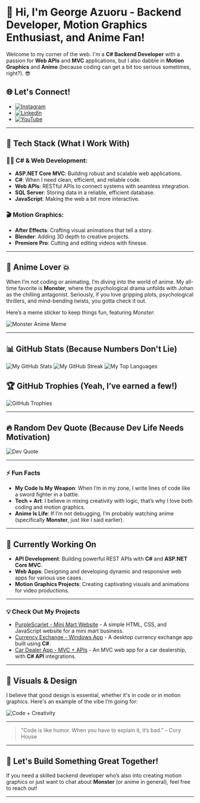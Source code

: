 # 👋 Hi, I'm George Azuoru - Backend Developer, Motion Graphics Enthusiast, and Anime Fan!

Welcome to my corner of the web. I'm a **C# Backend Developer** with a passion for **Web APIs** and **MVC** applications, but I also dabble in **Motion Graphics** and **Anime** (because coding can get a bit too serious sometimes, right?). 😎

## 🌐 Let's Connect!
- [![Instagram](https://img.shields.io/badge/Instagram-%23E4405F.svg?logo=Instagram&logoColor=white)](https://www.instagram.com/playz_a.e/)
- [![LinkedIn](https://img.shields.io/badge/LinkedIn-%230077B5.svg?logo=linkedin&logoColor=white)](https://linkedin.com/in/icpplayz/)
- [![YouTube](https://img.shields.io/badge/YouTube-%23FF0000.svg?logo=YouTube&logoColor=white)](https://www.youtube.com/@IcpPlayz)

---

## 🚀 Tech Stack (What I Work With)

### 🧑‍💻 **C# & Web Development**:
- **ASP.NET Core MVC**: Building robust and scalable web applications.
- **C#**: When I need clean, efficient, and reliable code.
- **Web APIs**: RESTful APIs to connect systems with seamless integration.
- **SQL Server**: Storing data in a reliable, efficient database.
- **JavaScript**: Making the web a bit more interactive.

### 🎬 **Motion Graphics**:
- **After Effects**: Crafting visual animations that tell a story.
- **Blender**: Adding 3D depth to creative projects.
- **Premiere Pro**: Cutting and editing videos with finesse.

---

## 🎥 Anime Lover 💥
When I’m not coding or animating, I’m diving into the world of anime. My all-time favorite is **Monster**, where the psychological drama unfolds with Johan as the chilling antagonist. Seriously, if you love gripping plots, psychological thrillers, and mind-bending twists, you gotta check it out.

Here’s a meme sticker to keep things fun, featuring *Monster*:

![Monster Anime Meme](https://media1.tenor.com/m/P-pq7eBvmd4AAAAd/johan-liebert-monster.gif)

---

## 📊 GitHub Stats (Because Numbers Don't Lie)

![My GitHub Stats](https://github-readme-stats.vercel.app/api?username=PlayzAe&theme=radical&hide_border=false&include_all_commits=true&count_private=true)
![My GitHub Streak](https://github-readme-streak-stats.herokuapp.com/?user=PlayzAe&theme=radical&hide_border=false)
![My Top Languages](https://github-readme-stats.vercel.app/api/top-langs/?username=PlayzAe&theme=radical&hide_border=false&layout=compact)

## 🏆 GitHub Trophies (Yeah, I’ve earned a few!)

![GitHub Trophies](https://github-trophies.vercel.app/?username=PlayzAe&theme=dracula&no-frame=true&no-bg=false&margin-w=4)

---

## 🔥 Random Dev Quote (Because Dev Life Needs Motivation)

![Dev Quote](https://quotes-github-readme.vercel.app/api?type=horizontal&theme=radical)

---

### ⚡ Fun Facts

- **My Code Is My Weapon**: When I’m in my zone, I write lines of code like a sword fighter in a battle.
- **Tech + Art**: I believe in mixing creativity with logic, that’s why I love both coding and motion graphics.
- **Anime Is Life**: If I’m not debugging, I’m probably watching anime (specifically **Monster**, just like I said earlier).

---

## 📅 Currently Working On

- **API Development**: Building powerful REST APIs with **C#** and **ASP.NET Core MVC**.
- **Web Apps**: Designing and developing dynamic and responsive web apps for various use cases.
- **Motion Graphics Projects**: Creating captivating visuals and animations for video productions.

---

### 💡 Check Out My Projects

- [PurpleScarlet - Mini Mart Website](https://playzae.github.io/Purplescarlet/) - A simple HTML, CSS, and JavaScript website for a mini mart business.
- [Currency Exchange - Windows App](https://github.com/PlayzAe/Currency-Exchange) - A desktop currency exchange app built using **C#**.
- [Car Dealer App - MVC + APIs](https://github.com/PlayzAe/CarDealerApp) - An MVC web app for a car dealership, with **C# API** integrations.

---

## 🎨 Visuals & Design

I believe that good design is essential, whether it's in code or in motion graphics. Here's an example of the vibe I’m going for:

![Code + Creativity](https://media.giphy.com/media/L1Jzj9av9Ac6c/giphy.gif)

---

> "Code is like humor. When you have to explain it, it’s bad." – Cory House

---

## 🤖 Let's Build Something Great Together!

If you need a skilled backend developer who’s also into creating motion graphics or just want to chat about **Monster** (or anime in general), feel free to reach out!

---

